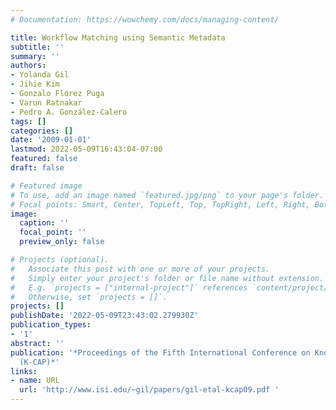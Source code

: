 ```yaml
---
# Documentation: https://wowchemy.com/docs/managing-content/

title: Workflow Matching using Semantic Metadata
subtitle: ''
summary: ''
authors:
- Yolanda Gil
- Jihie Kim
- Gonzalo Flórez Puga
- Varun Ratnakar
- Pedro A. González-Calero
tags: []
categories: []
date: '2009-01-01'
lastmod: 2022-05-09T16:43:04-07:00
featured: false
draft: false

# Featured image
# To use, add an image named `featured.jpg/png` to your page's folder.
# Focal points: Smart, Center, TopLeft, Top, TopRight, Left, Right, BottomLeft, Bottom, BottomRight.
image:
  caption: ''
  focal_point: ''
  preview_only: false

# Projects (optional).
#   Associate this post with one or more of your projects.
#   Simply enter your project's folder or file name without extension.
#   E.g. `projects = ["internal-project"]` references `content/project/deep-learning/index.md`.
#   Otherwise, set `projects = []`.
projects: []
publishDate: '2022-05-09T23:43:02.279930Z'
publication_types:
- '1'
abstract: ''
publication: '*Proceedings of the Fifth International Conference on Knowledge Capture
  (K-CAP)*'
links:
- name: URL
  url: 'http://www.isi.edu/~gil/papers/gil-etal-kcap09.pdf '
---
```

